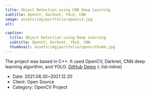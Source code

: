 ```yaml
---
title: Object Detection using CNN Deep Learning
subtitle: OpenCV, Darknet, YOLO, CNN
image: assets/img/portfolio/opencv1.jpg
alt: 

caption:
  title: Object Detection using Deep Learning
  subtitle: OpenCV, Darknet, YOLO, CNN
  thumbnail: assets/img/portfolio/opencvthumb.jpg
---
```

The project was based in C++. It used OpenCV, Darknet, CNN deep learning algorithm, and YOLO.
[GitHub](https://github.com/herrhanch33/OpenCV)
[Demo](https://youtu.be/13H4O_NaNZA?feature=shared)
{:.list-inline}
- Date: 2021.08.30~2021.12.20
- Client: Open Source	
- Category: OpenCV Project


